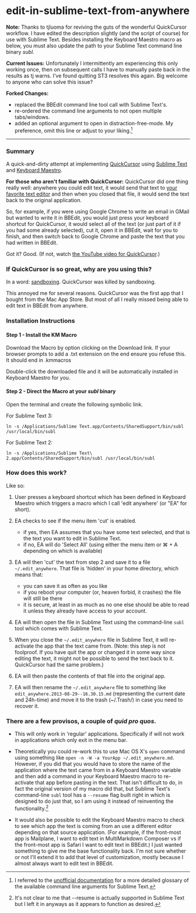 edit-in-sublime-text-from-anywhere
=============

**Note:** Thanks to tjluoma for reviving the guts of the wonderful QuickCursor workflow. I have edited the description slightly (and the script of course) for use with Sublime Text. Besides installing the Keyboard Maestro macro as below,  you must also update the path to your Sublime Text command line binary *subl*.

**Current Issues:** Unfortunately I intermittently am experiencing this only working once, then on subsequent calls I have to manually paste back in the results as tj warns. I've found quitting ST3 resolves this again. Big welcome to anyone who can solve this issue?

**Forked Changes:**

* replaced the BBEdit command line tool call with Sublime Text's.
* re-ordered the command line arguments to not open multiple tabs/windows.
* added an optional argument to open in distraction-free-mode. My preference, omit this line or adjust to your liking.[^1]
---

### Summary
A quick-and-dirty attempt at implementing [QuickCursor][1] using [Sublime Text][2] and [Keyboard Maestro][3].

**For those who aren't familiar with QuickCursor:**
QuickCursor did one thing really well: anywhere you could edit text, it would send that text to [your favorite text editor][2] and then when you closed that file, it would send the text back to the original application.

So, for example, if you were using Google Chrome to write an email in GMail but wanted to write it in BBEdit, you would just press your keyboard shortcut for QuickCursor, it would select all of the text (or just part of it if you had some already selected), cut it, open it in BBEdit, wait for you to finish, and then switch back to Google Chrome and paste the text that you had written in BBEdit.

Got it? Good. (If not, watch [the YouTube video for QuickCursor][4].)

### If QuickCursor is so great, why are you using this? ###

In a word: [sandboxing][5]. QuickCursor was killed by sandboxing.

This annoyed me for several reasons. QuickCursor was the first app that I bought from the Mac App Store. But most of all I really missed being able to edit text in BBEdit from anywhere.

### Installation Instructions ###

#### Step 1 - Install the KM Macro
Download the Macro by option clicking on the Download link. If your browser prompts to add a .txt extension on the end ensure you refuse this. It should end in .kmmacros

Double-click the downloaded file and it will be automatically installed in Keyboard Maestro for you.

#### Step 2 - Direct the Macro at your *subl* binary

Open the terminal and create the following symbolic link.

For Sublime Text 3:

	ln -s /Applications/Sublime Text.app/Contents/SharedSupport/bin/subl /usr/local/bin/subl

For Sublime Text 2:

	ln -s /Applications/Sublime Text\ 2.app/Contents/SharedSupport/bin/subl /usr/local/bin/subl



### How does this work? ###

Like so:

1. User presses a keyboard shortcut which has been defined in Keyboard Maestro which triggers a macro which I call 'edit anywhere' (or "EA" for short).

2. EA checks to see if the menu item 'cut' is enabled. 
	*	if yes, then EA assumes that you have some text selected, and that is the text you want to edit in Sublime Text.
	*	if no, EA will do 'Select All' (using either the menu item or ⌘ + A depending on which is available)
	
3.	EA will then 'cut' the text from step 2 and save it to a file `~/.edit_anywhere`. That file is 'hidden' in your home directory, which means that:
	*	you can save it as often as you like
	*	if you reboot your computer (or, heaven forbid, it crashes) the file will still be there
	*	it is secure, at least in as much as no one else should be able to read it unless they already have access to your account.
	
4.	EA will then open the file in Sublime Text using the command-line `subl` tool which comes with Sublime Text.

5. When you close the `~/.edit_anywhere` file in Sublime Text, it will re-activate the app that the text came from. (Note: this step is not foolproof. If you have quit the app or changed it in some way since editing the text, it might not be possible to send the text back to it. QuickCursor had the same problem.)

6. EA will then paste the contents of that file into the original app.

7. EA will then rename the `~/.edit_anywhere` file to something like `edit_anywhere.2013-08-29--16.30.15.md` (representing the current date and 24h-time) and move it to the trash (~/.Trash/) in case you need to recover it.


### There are a few provisos, a couple of *quid pro quos*.

* This will only work in 'regular' applications. Specifically if will not work in applications which only exit in the menu bar.

* Theoretically you could re-work this to use Mac OS X's `open` command using something like `open -n -W -a YourApp ~/.edit_anywhere.md`. However, if you did that you would have to store the name of the application where the text came from in a Keyboard Maestro variable and then add a command in your Keyboard Maestro macro to re-activate that app before pasting in the text. That isn't difficult to do, in fact the original version of my macro did that, but Sublime Text's command-line `subl` tool has a `--resume` flag built right in which is designed to do just that, so I am using it instead of reinventing the functionality.[^2]

* It would also be possible to edit the Keyboard Maestro macro to check to see which app the text is coming from an use a different editor depending on that source application. (For example, if the front-most app is Mailplane, I want to edit text in MultiMarkdown Composer vs if the front-most app is Safari I want to edit text in BBEdit.) I just wanted something to give me the base functionality back. I'm not sure whether or not I'll extend it to add that level of customization, mostly because I almost always want to edit text in BBEdit.


[^1]: I referred to the [unofficial documentation][6] for a more detailed glossary of the available command line arguments for Sublime Text.

[^2]: It's not clear to me that --resume is actually supported in Sublime Text but I left it in anyways as it appears to function as desired.


[1]: http://www.hogbaysoftware.com/products/quickcursor
[2]: http://sublimetext.com
[3]: http://www.keyboardmaestro.com/main/
[4]: http://www.youtube.com/watch?v=-bHwcyHrRGs
[5]: http://www.hogbaysoftware.com/products/quickcursor/faq
[6]: http://docs.sublimetext.info/en/latest/reference/commands.html
